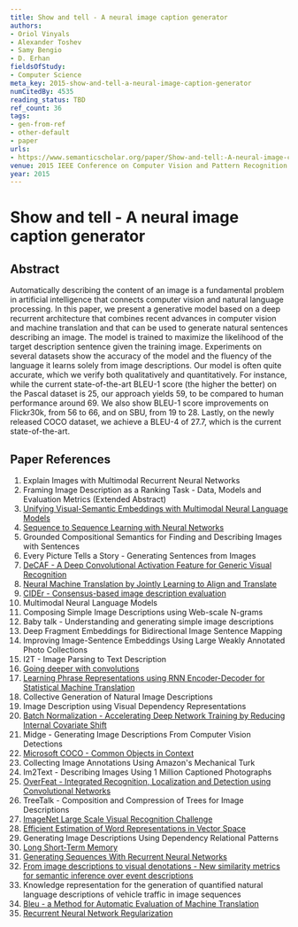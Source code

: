 ```yaml
---
title: Show and tell - A neural image caption generator
authors:
- Oriol Vinyals
- Alexander Toshev
- Samy Bengio
- D. Erhan
fieldsOfStudy:
- Computer Science
meta_key: 2015-show-and-tell-a-neural-image-caption-generator
numCitedBy: 4535
reading_status: TBD
ref_count: 36
tags:
- gen-from-ref
- other-default
- paper
urls:
- https://www.semanticscholar.org/paper/Show-and-tell:-A-neural-image-caption-generator-Vinyals-Toshev/d4dc1012d780e8e2547237eb5a6dc7b1bf47d2f0?sort=total-citations
venue: 2015 IEEE Conference on Computer Vision and Pattern Recognition (CVPR)
year: 2015
---
```


# Show and tell - A neural image caption generator

## Abstract

Automatically describing the content of an image is a fundamental problem in artificial intelligence that connects computer vision and natural language processing. In this paper, we present a generative model based on a deep recurrent architecture that combines recent advances in computer vision and machine translation and that can be used to generate natural sentences describing an image. The model is trained to maximize the likelihood of the target description sentence given the training image. Experiments on several datasets show the accuracy of the model and the fluency of the language it learns solely from image descriptions. Our model is often quite accurate, which we verify both qualitatively and quantitatively. For instance, while the current state-of-the-art BLEU-1 score (the higher the better) on the Pascal dataset is 25, our approach yields 59, to be compared to human performance around 69. We also show BLEU-1 score improvements on Flickr30k, from 56 to 66, and on SBU, from 19 to 28. Lastly, on the newly released COCO dataset, we achieve a BLEU-4 of 27.7, which is the current state-of-the-art.

## Paper References

1. Explain Images with Multimodal Recurrent Neural Networks
2. Framing Image Description as a Ranking Task - Data, Models and Evaluation Metrics (Extended Abstract)
3. [Unifying Visual-Semantic Embeddings with Multimodal Neural Language Models](2014-unifying-visual-semantic-embeddings-with-multimodal-neural-language-models)
4. [Sequence to Sequence Learning with Neural Networks](2014-sequence-to-sequence-learning-with-neural-networks)
5. Grounded Compositional Semantics for Finding and Describing Images with Sentences
6. Every Picture Tells a Story - Generating Sentences from Images
7. [DeCAF - A Deep Convolutional Activation Feature for Generic Visual Recognition](2014-decaf-a-deep-convolutional-activation-feature-for-generic-visual-recognition)
8. [Neural Machine Translation by Jointly Learning to Align and Translate](2015-neural-machine-translation-by-jointly-learning-to-align-and-translate)
9. [CIDEr - Consensus-based image description evaluation](2015-cider-consensus-based-image-description-evaluation)
10. Multimodal Neural Language Models
11. Composing Simple Image Descriptions using Web-scale N-grams
12. Baby talk - Understanding and generating simple image descriptions
13. Deep Fragment Embeddings for Bidirectional Image Sentence Mapping
14. Improving Image-Sentence Embeddings Using Large Weakly Annotated Photo Collections
15. I2T - Image Parsing to Text Description
16. [Going deeper with convolutions](2015-going-deeper-with-convolutions)
17. [Learning Phrase Representations using RNN Encoder-Decoder for Statistical Machine Translation](2014-learning-phrase-representations-using-rnn-encoder-decoder-for-statistical-machine-translation)
18. Collective Generation of Natural Image Descriptions
19. Image Description using Visual Dependency Representations
20. [Batch Normalization - Accelerating Deep Network Training by Reducing Internal Covariate Shift](2015-batch-normalization-accelerating-deep-network-training-by-reducing-internal-covariate-shift)
21. Midge - Generating Image Descriptions From Computer Vision Detections
22. [Microsoft COCO - Common Objects in Context](2014-microsoft-coco-common-objects-in-context)
23. Collecting Image Annotations Using Amazon's Mechanical Turk
24. Im2Text - Describing Images Using 1 Million Captioned Photographs
25. [OverFeat - Integrated Recognition, Localization and Detection using Convolutional Networks](2014-overfeat-integrated-recognition-localization-and-detection-using-convolutional-networks)
26. TreeTalk - Composition and Compression of Trees for Image Descriptions
27. [ImageNet Large Scale Visual Recognition Challenge](2015-imagenet-large-scale-visual-recognition-challenge)
28. [Efficient Estimation of Word Representations in Vector Space](2013-efficient-estimation-of-word-representations-in-vector-space)
29. Generating Image Descriptions Using Dependency Relational Patterns
30. [Long Short-Term Memory](1997-long-short-term-memory)
31. [Generating Sequences With Recurrent Neural Networks](2013-generating-sequences-with-recurrent-neural-networks)
32. [From image descriptions to visual denotations - New similarity metrics for semantic inference over event descriptions](2014-from-image-descriptions-to-visual-denotations-new-similarity-metrics-for-semantic-inference-over-event-descriptions)
33. Knowledge representation for the generation of quantified natural language descriptions of vehicle traffic in image sequences
34. [Bleu - a Method for Automatic Evaluation of Machine Translation](2002-bleu-a-method-for-automatic-evaluation-of-machine-translation)
35. [Recurrent Neural Network Regularization](2014-recurrent-neural-network-regularization)
